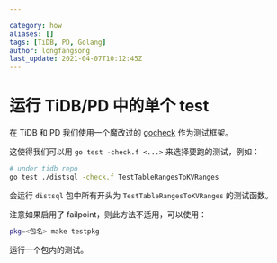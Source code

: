 ```yaml
---

category: how
aliases: []
tags: [TiDB, PD, Golang]
author: longfangsong
last_update: 2021-04-07T10:12:45Z
---
```


# 运行 TiDB/PD 中的单个 test

在 TiDB 和 PD 我们使用一个魔改过的 [gocheck](http://labix.org/gocheck) 作为测试框架。

这使得我们可以用 `go test -check.f <...>` 来选择要跑的测试，例如：

```sh
# under tidb repo
go test ./distsql -check.f TestTableRangesToKVRanges
```
会运行 `distsql` 包中所有开头为 `TestTableRangesToKVRanges` 的测试函数。

注意如果启用了 failpoint，则此方法不适用，可以使用：

```sh
pkg=<包名> make testpkg
```

运行一个包内的测试。